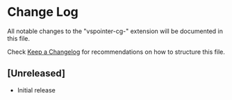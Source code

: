 # Change Log

All notable changes to the "vspointer-cg-" extension will be documented in this file.

Check [Keep a Changelog](http://keepachangelog.com/) for recommendations on how to structure this file.

## [Unreleased]

- Initial release